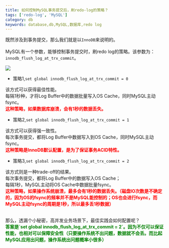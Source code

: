 ```yaml
---
title: 如何控制MySQL事务提交后，刷redo-log的策略？
tags: ['redo-log', 'MySQL']
category: db
keywords: database,db,MySQL,数据库,redo log
---
```


既然涉及到事务提交，那么我们就是以`InnoDB`来说明的。
<br/><br/>
MySQL有一个参数，能够控制事务提交时，刷redo log的策略。该参数为：`innodb_flush_log_at_trx_commit`。

![](https://github.com/buildupchao/ImgStore/blob/master/blog/db/mysql-refresh-redo-log-1.png?raw=true)

- 策略1,`set global innodb_flush_log_at_trx_commit = 0`

该方式可以获得最佳性能。<br/>
每隔1秒种，才将Log Buffer中的数据批量写入OS Cache，同时MySQL主动fsync。<br/>
<strong style="color:red;">这种策略，如果数据库崩溃，会有1秒的数据丢失。</strong>

- 策略2,`set global innodb_flush_log_at_trx_commit = 1`

该方式可以获得强一致性。<br/>
每次事务提交，都将Log Buffer中数据写入到OS Cache，同时MySQL主动fsync。<br/>
<strong style="color:red;">这种策略是InnoDB默认配置，是为了保证事务ACID特性。</strong>

- 策略3,`set global innodb_flush_log_at_trx_commit = 2`

该方式则是一种trade-off的结果。<br/>
每次事务提交，都将Log Buffer中的数据写入OS Cache；<br/>
每隔1秒，MySQL主动将OS Cache中数据批量fsync。<br/>
<strong style="color:red;">这种策略，如果操作系统崩溃，最多会有1秒的数据丢失。（磁盘IO次数是不确定的，因为OS的fsync的频率并不是MySQL能控制的；OS也会进行fsync，而MySQL主动fsync的周期是1秒，所以最多丢1秒数据）</strong>

<br/>
那么，透漏个小秘密，高并发业务场景下，最佳实践会如何配置呢？<br/>
<strong style="color:green;">答案是`set global innodb_flush_log_at_trx_commit = 2`。因为不仅可以保证性能，也相对可以保障安全性（只要操作系统不出问题，数据就不会丢。而比起MySQL应用出问题，操作系统出问题概率小很多）</strong>
